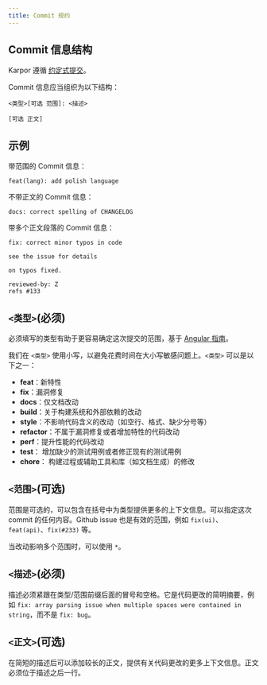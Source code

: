 ```yaml
---
title: Commit 规约
---
```

## Commit 信息结构

Karpor 遵循 [约定式提交](https://www.conventionalcommits.org/zh-hans/v1.0.0/)。

Commit 信息应当组织为以下结构：

```
<类型>[可选 范围]: <描述>

[可选 正文]
```

## 示例

带范围的 Commit 信息：

```
feat(lang): add polish language
```

不带正文的 Commit 信息：

```
docs: correct spelling of CHANGELOG
```

带多个正文段落的 Commit 信息：

```
fix: correct minor typos in code

see the issue for details

on typos fixed.

reviewed-by: Z
refs #133
```

## `<类型>`(必须)

必须填写的类型有助于更容易确定这次提交的范围，基于 [Angular 指南](https://github.com/angular/angular/blob/22b96b9/CONTRIBUTING.md#-commit-message-guidelines)。

我们在 `<类型>` 使用小写，以避免花费时间在大小写敏感问题上。`<类型>` 可以是以下之一：

- **feat**：新特性
- **fix**：漏洞修复
- **docs**：仅文档改动
- **build**：关于构建系统和外部依赖的改动
- **style**：不影响代码含义的改动（如空行、格式、缺少分号等）
- **refactor**：不属于漏洞修复或者增加特性的代码改动
- **perf**：提升性能的代码改动
- **test**： 增加缺少的测试用例或者修正现有的测试用例
- **chore**： 构建过程或辅助工具和库（如文档生成）的修改

## `<范围>`(可选)

范围是可选的，可以包含在括号中为类型提供更多的上下文信息。可以指定这次 commit 的任何内容。Github issue 也是有效的范围，例如 `fix(ui)`、`feat(api)`、`fix(#233)` 等。

当改动影响多个范围时，可以使用 `*`。

## `<描述>`(必须)

描述必须紧跟在类型/范围前缀后面的冒号和空格。它是代码更改的简明摘要，例如 `fix: array parsing issue when multiple spaces were contained in string`，而不是 `fix: bug`。

## `<正文>`(可选)

在简短的描述后可以添加较长的正文，提供有关代码更改的更多上下文信息。正文必须位于描述之后一行。
